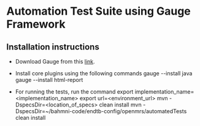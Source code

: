 Automation Test Suite using Gauge Framework
============================================

Installation instructions
--------------------------
* Download Gauge from this [link](http://getgauge.io/get-started/).

* Install core plugins using the following commands
    gauge --install java
    gauge --install html-report

* For running the tests, run the command
    export implementation_name=<implementation_name>
    export url=<environment_url>
    mvn -DspecsDir=<location_of_specs> clean install
    mvn -DspecsDir=~/bahmni-code/endtb-config/openmrs/automatedTests clean install

